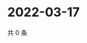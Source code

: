 # 2022-03-17

共 0 条

<!-- BEGIN WEIBO -->
<!-- 最后更新时间 Thu Mar 17 2022 02:18:22 GMT+0800 (China Standard Time) -->

<!-- END WEIBO -->
